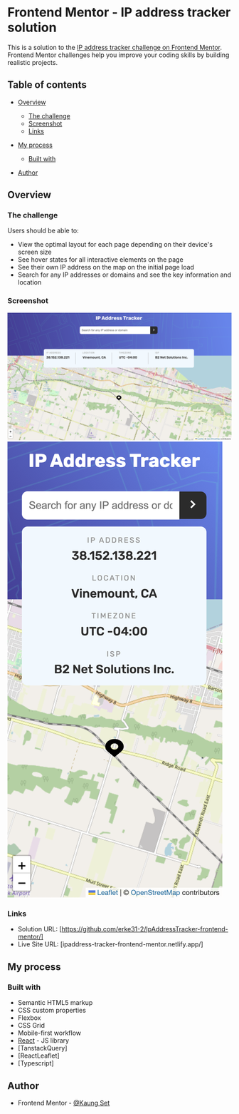 # Frontend Mentor - IP address tracker solution

This is a solution to the [IP address tracker challenge on Frontend Mentor](https://www.frontendmentor.io/challenges/ip-address-tracker-I8-0yYAH0). Frontend Mentor challenges help you improve your coding skills by building realistic projects.

## Table of contents

- [Overview](#overview)
  - [The challenge](#the-challenge)
  - [Screenshot](#screenshot)
  - [Links](#links)
- [My process](#my-process)
  - [Built with](#built-with)

- [Author](#author)


## Overview

### The challenge

Users should be able to:

- View the optimal layout for each page depending on their device's screen size
- See hover states for all interactive elements on the page
- See their own IP address on the map on the initial page load
- Search for any IP addresses or domains and see the key information and location

### Screenshot

![Desktop View](./public/screenshots/Screenshot-desktop.png)
![Mobile View](./public/screenshots/Screenshot-mobile.png)

### Links

- Solution URL: [https://github.com/erke31-2/IpAddressTracker-frontend-mentor/]
- Live Site URL: [ipaddress-tracker-frontend-mentor.netlify.app/]

## My process

### Built with

- Semantic HTML5 markup
- CSS custom properties
- Flexbox
- CSS Grid
- Mobile-first workflow
- [React](https://reactjs.org/) - JS library
- [TanstackQuery]
- [ReactLeaflet]
- [Typescript]


## Author

- Frontend Mentor - [@Kaung Set](https://www.frontendmentor.io/profile/erke31-2)


